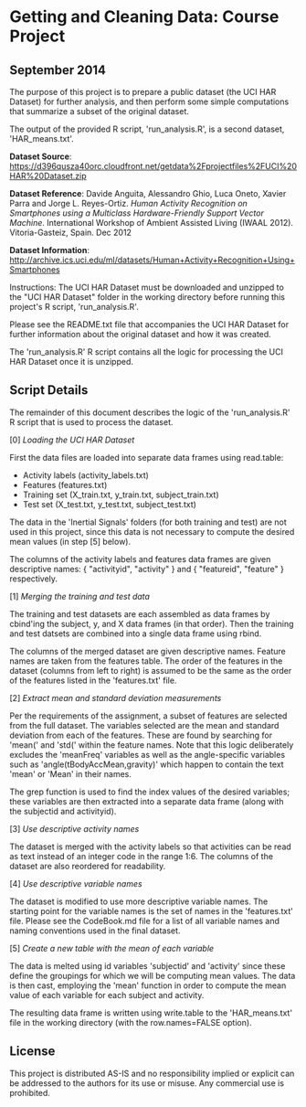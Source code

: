 # Getting and Cleaning Data: Course Project
## September 2014

The purpose of this project is to prepare a public dataset (the UCI HAR Dataset) for further analysis, and then perform some simple computations that summarize a subset of the original dataset.

The output of the provided R script, 'run_analysis.R', is a second dataset, 'HAR_means.txt'.

__Dataset Source__: https://d396qusza40orc.cloudfront.net/getdata%2Fprojectfiles%2FUCI%20HAR%20Dataset.zip

__Dataset Reference__: Davide Anguita, Alessandro Ghio, Luca Oneto, Xavier Parra and Jorge L. Reyes-Ortiz. _Human Activity Recognition on Smartphones using a Multiclass Hardware-Friendly Support Vector Machine_. International Workshop of Ambient Assisted Living (IWAAL 2012). Vitoria-Gasteiz, Spain. Dec 2012

__Dataset Information__: http://archive.ics.uci.edu/ml/datasets/Human+Activity+Recognition+Using+Smartphones

Instructions: The UCI HAR Dataset must be downloaded and unzipped to the "UCI HAR Dataset" folder in the working directory before running this project's R script, 'run_analysis.R'.

Please see the README.txt file that accompanies the UCI HAR Dataset for further information about the original dataset and how it was created.

The 'run_analysis.R' R script contains all the logic for processing the UCI HAR Dataset once it is unzipped.

## Script Details

The remainder of this document describes the logic of the 'run_analysis.R' R script that is used to process the dataset.

[0] _Loading the UCI HAR Dataset_

First the data files are loaded into separate data frames using read.table:
* Activity labels (activity_labels.txt)
* Features (features.txt)
* Training set (X_train.txt, y_train.txt, subject_train.txt)
* Test set (X_test.txt, y_test.txt, subject_test.txt)

The data in the 'Inertial Signals' folders (for both training and test) are not used in this project, since this data is not necessary to compute the desired mean values (in step [5] below).

The columns of the activity labels and features data frames are given descriptive names: { "activityid", "activity" } and { "featureid", "feature" } respectively.

[1] _Merging the training and test data_

The training and test datasets are each assembled as data frames by cbind'ing the subject, y, and X data frames (in that order). Then the training and test datsets are combined into a single data frame using rbind.

The columns of the merged dataset are given descriptive names.  Feature names are taken from the features table.
The order of the features in the dataset (columns from left to right) is assumed to be the same as the order of the features listed in the 'features.txt' file.

[2] _Extract mean and standard deviation measurements_

Per the requirements of the assignment, a subset of features are selected from the full dataset.
The variables selected are the mean and standard deviation from each of the features.
These are found by searching for 'mean(' and 'std(' within the feature names.
Note that this logic deliberately excludes the 'meanFreq' variables as well as the angle-specific variables such as 'angle(tBodyAccMean,gravity)' which happen to contain the text 'mean' or 'Mean' in their names.

The grep function is used to find the index values of the desired variables; these variables are then extracted into a separate data frame (along with the subjectid and activityid).

[3] _Use descriptive activity names_

The dataset is merged with the activity labels so that activities can be read as text instead of an integer code in the range 1:6.
The columns of the dataset are also reordered for readability.

[4] _Use descriptive variable names_

The dataset is modified to use more descriptive variable names.  The starting point for the variable names is the set of names in the 'features.txt' file.  Please see the CodeBook.md file for a list of all variable names and naming conventions used in the final dataset.

[5] _Create a new table with the mean of each variable_

The data is melted using id variables 'subjectid' and 'activity' since these define the groupings for which we will be computing mean values.
The data is then cast, employing the 'mean' function in order to compute the mean value of each variable for each subject and activity.

The resulting data frame is written using write.table to the 'HAR_means.txt' file in the working directory (with the row.names=FALSE option).


## License

This project is distributed AS-IS and no responsibility implied or explicit can be addressed to the authors for its use or misuse. Any commercial use is prohibited.
